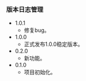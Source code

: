 ### 版本日志管理

<!-- 
版本号格式：主版本号.次版本号.修订号，版本号递增规则如下：

主版本号：当你做了不兼容的API修改；
次版本号：当你做了向下兼容的功能性新增；
修订号：当你做了向下兼容的问题修正。
 -->

- 1.0.1
  - 修复bug。
- 1.0.0
  - 正式发布1.0.0稳定版本。
- 0.2.0
  - 新功能。
- 0.1.0
  - 项目初始化。